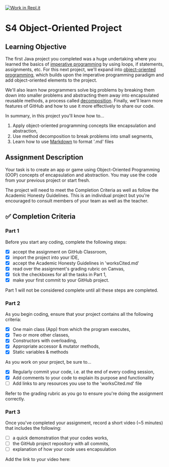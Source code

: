 [![Work in Repl.it](https://classroom.github.com/assets/work-in-replit-14baed9a392b3a25080506f3b7b6d57f295ec2978f6f33ec97e36a161684cbe9.svg)](https://classroom.github.com/online_ide?assignment_repo_id=3933359&assignment_repo_type=AssignmentRepo)
# S4 Object-Oriented Project

## Learning Objective
The first Java project you completed was a huge undertaking where you learned the basics of [imperative programming](https://en.wikipedia.org/wiki/Imperative_programming) by using loops, if statements, assignments, etc. For this next project, we'll expand into [object-oriented programming](https://en.wikipedia.org/wiki/Object-oriented_programming), which builds upon the imperative programming paradigm and add object-oriented elements to the project.

We'll also learn how programmers solve big problems by breaking them down into smaller problems and abstracting them away into encapsulated reusable methods, a process called [decomposition](https://codehs.gitbooks.io/apjava/content/Programming-with-Karel/top-down-design-and-decomposition.html). Finally, we'll learn more features of GitHub and how to use it more effectively to share our code.

In summary, in this project you'll know how to...
1. Apply object-oriented programming concepts like encapsulation and abstraction,
2. Use method decomposition to break problems into small segments,
3. Learn how to use [Markdown](https://guides.github.com/features/mastering-markdown/) to format '.md' files

## Assignment Description

Your task is to create an app or game using Object-Oriented Programming (OOP) concepts of encapsulation and abstraction. You may use the code from your previous project or start fresh.

The project will need to meet the Completion Criteria as well as follow the Academic Honesty Guidelines. This is an individual project but you're encouraged to consult members of your team as well as the teacher.

## ✅ Completion Criteria

### Part 1
Before you start any coding, complete the following steps:
- [x] accept the assignment on GitHub Classroom,
- [x] import the project into your IDE,
- [x] accept the Academic Honesty Guidelines in 'worksCited.md'
- [x] read over the assignment's grading rubric on Canvas,
- [x] tick the checkboxes for all the tasks in Part 1,
- [x] make your first commit to your GitHub project.

Part 1 will not be considered complete until all these steps are completed.

### Part 2
As you begin coding, ensure that your project contains all the following criteria:
- [x] One main class (App) from which the program executes,
- [x] Two or more other classes,
- [x] Constructors with overloading,
- [x] Appropriate accessor & mutator methods,
- [x] Static variables & methods

As you work on your project, be sure to...
- [x] Regularly commit your code, i.e. at the end of every coding session,
- [x] Add comments to your code to explain its purpose and functionality
- [ ] Add links to any resources you use to the 'worksCited.md' file

Refer to the grading rubric as you go to ensure you're doing the assignment correctly.

### Part 3
Once you've completed your assignment, record a short video (~5 minutes) that includes the following:
- [ ] a quick demonstration that your codes works,
- [ ] the GitHub project repository with all commits,
- [ ] explanation of how your code uses encapsulation

Add the link to your video here:

